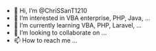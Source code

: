 - 👋 Hi, I’m @ChriSSanT1210
- 👀 I’m interested in VBA enterprise, PHP, Java, ...
- 🌱 I’m currently learning VBA, PHP, Laravel, ...
- 💞️ I’m looking to collaborate on ...
- 📫 How to reach me ...

<!---
ChriSSanT1210/ChriSSanT1210 is a ✨ special ✨ repository because its `README.md` (this file) appears on your GitHub profile.
You can click the Preview link to take a look at your changes.
--->
